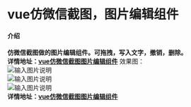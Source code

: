 # vue仿微信截图，图片编辑组件
#### 介绍
**仿微信截图做的图片编辑组件。可拖拽，写入文字，撤销，删除。**  
**详情地址：[vue仿微信截图图片编辑组件](https://www.huzhan.com/code/goods394228.html)**
效果图：  
![输入图片说明](https://images.gitee.com/uploads/images/2021/0513/150339_0d0f056b_665501.gif "1.gif")  
![输入图片说明](https://images.gitee.com/uploads/images/2021/0513/150351_33e6427c_665501.gif "2.gif")  
![输入图片说明](https://images.gitee.com/uploads/images/2021/0513/150401_a443f049_665501.gif "3.gif")   
**详情地址：[vue仿微信截图图片编辑组件](https://www.huzhan.com/code/goods394228.html)** 
